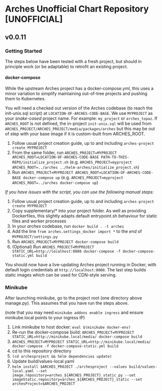 # Arches Unofficial Chart Repository [UNOFFICIAL]

## v0.0.11

### Getting Started

The steps below have been tested with a fresh project, but should in principle work (or be adaptable) to retrofit an existing project.

#### docker-compose

While the upstream Arches project has a docker-compose.yml, this uses a minor variation to simplify maintaining out-of-tree projects and pushing them to Kubernetes.

You will need a checked out version of the Arches codebase (to reach the init-unix.sql
script) at `LOCATION-OF-ARCHES-CODE-BASE`. We use `MYPROJECT` as your _snake-cased_ project
name. For example: `my_project` or `arches_topaz`. If `ARCHES_ROOT` is not defined, the
in-project `init-unix.sql` will be used from `ARCHES_PROJECT/ARCHES_PROJECT/media/packages/arches`
but this may be out of step with your base image if it is custom-built from ARCHES_ROOT.

1. Follow usual project creation guide, up to and including `arches-project create MYPROJECT`
2. From the same folder, run `ARCHES_PROJECT=MYPROJECT ARCHES_ROOT=LOCATION-OF-ARCHES-CODE-BASE PATH-TO-THIS-REPO/initialize_project.sh` (e.g. `ARCHES_PROJECT=myproject ARCHES_ROOT=../arches ../helm-arches/initialize_project.sh`)
4. Run `ARCHES_PROJECT=MYPROJECT ARCHES_ROOT=LOCATION-OF-ARCHES-CODE-BASE docker-compose up` (e.g. `ARCHES_PROJECT=myproject ARCHES_ROOT=../arches docker-compose up`)

*If you have issues with the script, you can use the following manual steps:*
1. Follow usual project creation guide, up to and including `arches-project create MYPROJECT`
2. Copy supplementary/* into your project folder. As well as providing Dockerfiles, this slightly adapts default entrypoint.sh behaviour for static files and worker processes
3. In your _arches_ codebase, run `docker build . -t arches`
4. Add the line `from arches.settings_docker import *` to the _end_ of `MYPROJECT/settings.py`
5. Run `ARCHES_PROJECT=MYPROJECT docker-compose build`
6. (Optional) Run `ARCHES_PROJECT=MYPROJECT STATIC_URL=http://localhost:8080 docker-compose -f docker-compose-static.yml build`

You should now have a live-updating Arches project running in Docker, with default login credentials at `http://localhost:8000`. The last step builds static images which can be used for CDN-style serving.


### Minikube

After launching minikube, go to the project root (one directory above manage.py). This assumes that you have run the steps above.

(note that you may need `minikube addons enable ingress` and ensure minikube.local points to your ingress IP)

1. Link minikube to host docker: `eval $(minikube docker-env)`
2. Re-run the docker-compose build: `ARCHES_PROJECT=MYPROJECT STATIC_URL=http://minikube.local/media/ docker-compose build`
3. `ARCHES_PROJECT=MYPROJECT STATIC_URL=http://minikube.local/media/ docker-compose -f docker-compose-static.yml build`
4. cd to this repository directory
5. `(cd archesproject && helm dependencies update)`
6. Update build/values-local.yaml
7. `helm install $ARCHES_PROJECT ./archesproject --values build/values-local.yaml --set image.repository=arches_${ARCHES_PROJECT}_static_py --set imageStatic.repository=arches_${ARCHES_PROJECT}_static --set archesProject=$ARCHES_PROJECT`

